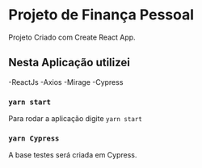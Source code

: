 # Projeto de Finança Pessoal

Projeto Criado com Create React App.

## Nesta Aplicação utilizei

-ReactJs
-Axios
-Mirage
-Cypress


### `yarn start`

Para rodar a aplicação digite `yarn start`

### `yarn Cypress`

A base testes será criada em Cypress.